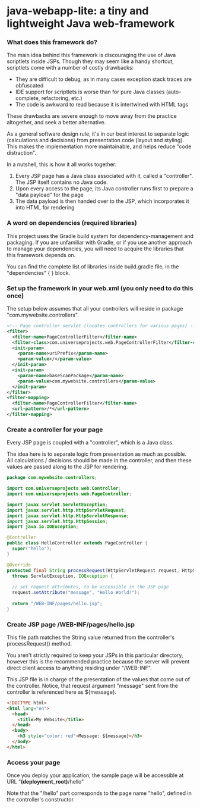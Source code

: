 # java-webapp-lite: a tiny and lightweight Java web-framework

### What does this framework do?

The main idea behind this framework is discouraging the use of Java scriptlets inside JSPs. 
Though they may seem like a handy shortcut, scriptlets come with a number of costly drawbacks:

 * They are difficult to debug, as in many cases exception stack traces are obfuscated
 * IDE support for scriptlets is worse than for pure Java classes (auto-complete, refactoring, etc.)
 * The code is awkward to read because it is intertwined with HTML tags

These drawbacks are severe enough to move away from the practice altogether, and seek a better alternative.

As a general software design rule, it's in our best interest to separate logic (calculations and decisions) from presentation code (layout and styling). This makes the implementation more maintainable, and helps reduce "code distraction". 

In a nutshell, this is how it all works together:
 1. Every JSP page has a Java class associated with it, called a "controller". The JSP itself contains no Java code.
 2. Upon every access to the page, its Java controller runs first to prepare a "data payload" for the page
 3. The data payload is then handed over to the JSP, which incorporates it into HTML for rendering



### A word on dependencies (required libraries)

This project uses the Gradle build system for dependency-management and packaging.
If you are unfamiliar with Gradle, or if you use another approach to manage your dependencies, you will need to acquire the libraries that this framework depends on.

You can find the complete list of libraries inside build.gradle file, in the "dependencies" { } block.


### Set up the framework in your web.xml (you only need to do this once)

The setup below assumes that all your controllers will reside in package "com.mywebsite.controllers".

```xml
<!-- Page controller servlet (locates controllers for various pages) -->
<filter>
  <filter-name>PageControllerFilter</filter-name>
  <filter-class>com.universeprojects.web.PageControllerFilter</filter-class>
  <init-param>
    <param-name>uriPrefix</param-name>
    <param-value>/</param-value>
  </init-param>
  <init-param>
    <param-name>baseScanPackage</param-name>
    <param-value>com.mywebsite.controllers</param-value>
  </init-param>
</filter>
<filter-mapping>
  <filter-name>PageControllerFilter</filter-name>
  <url-pattern>/*</url-pattern>
</filter-mapping>
```

### Create a controller for your page

Every JSP page is coupled with a "controller", which is a Java class.

The idea here is to separate logic from presentation as much as possible. All calculations / decisions should be made in the controller, and then these values are passed along to the JSP for rendering.

```java
package com.mywebsite.controllers;

import com.universeprojects.web.Controller;
import com.universeprojects.web.PageController;

import javax.servlet.ServletException;
import javax.servlet.http.HttpServletRequest;
import javax.servlet.http.HttpServletResponse;
import javax.servlet.http.HttpSession;
import java.io.IOException;

@Controller
public class HelloController extends PageController {
  super("hello");
}

@Override
protected final String processRequest(HttpServletRequest request, HttpServletResponse response) 
  throws ServletException, IOException {
  
  // set request attributes, to be accessible in the JSP page
  request.setAttribute("message", "Hello World!");
  
  return "/WEB-INF/pages/hello.jsp";
}

```

### Create JSP page /WEB-INF/pages/hello.jsp

This file path matches the String value returned from the controller's processRequest() method.

You aren't strictly required to keep your JSPs in this particular directory, however this is the recommended practice because the server will prevent direct client access to anything residing under "/WEB-INF".

This JSP file is in charge of the presentation of the values that come out of the controller.
Notice, that request argument "message" sent from the controller is referenced here as ${message}.

```html
<!DOCTYPE html>
<html lang="en">
  <head>
    <title>My Website</title>
  </head>
  <body>
    <h3 style="color: red">Message: ${message}</h3>
  </body>
</html>
```

### Access your page

Once you deploy your application, the sample page will be accessible at URL "**(deployment_root)**/hello"

Note that the "/hello" part corresponds to the page name "hello", defined in the controller's constructor.

